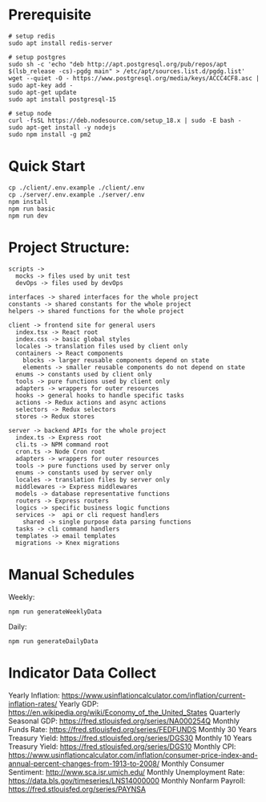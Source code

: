 # Prerequisite
```
# setup redis
sudo apt install redis-server

# setup postgres
sudo sh -c 'echo "deb http://apt.postgresql.org/pub/repos/apt $(lsb_release -cs)-pgdg main" > /etc/apt/sources.list.d/pgdg.list'
wget --quiet -O - https://www.postgresql.org/media/keys/ACCC4CF8.asc | sudo apt-key add -
sudo apt-get update
sudo apt install postgresql-15

# setup node
curl -fsSL https://deb.nodesource.com/setup_18.x | sudo -E bash -
sudo apt-get install -y nodejs
sudo npm install -g pm2
```

# Quick Start
```
cp ./client/.env.example ./client/.env
cp ./server/.env.example ./server/.env
npm install
npm run basic
npm run dev
```

# Project Structure:
```
scripts ->
  mocks -> files used by unit test
  devOps -> files used by devOps

interfaces -> shared interfaces for the whole project
constants -> shared constants for the whole project
helpers -> shared functions for the whole project

client -> frontend site for general users
  index.tsx -> React root
  index.css -> basic global styles
  locales -> translation files used by client only
  containers -> React components
    blocks -> larger reusable components depend on state
    elements -> smaller reusable components do not depend on state
  enums -> constants used by client only
  tools -> pure functions used by client only
  adapters -> wrappers for outer resources
  hooks -> general hooks to handle specific tasks
  actions -> Redux actions and async actions
  selectors -> Redux selectors
  stores -> Redux stores

server -> backend APIs for the whole project
  index.ts -> Express root
  cli.ts -> NPM command root
  cron.ts -> Node Cron root
  adapters -> wrappers for outer resources
  tools -> pure functions used by server only
  enums -> constants used by server only
  locales -> translation files by server only
  middlewares -> Express middlewares
  models -> database representative functions
  routers -> Express routers
  logics -> specific business logic functions
  services ->  api or cli request handlers
    shared -> single purpose data parsing functions
  tasks -> cli command handlers
  templates -> email templates
  migrations -> Knex migrations
```

# Manual Schedules
Weekly:
```
npm run generateWeeklyData
```
Daily:
```
npm run generateDailyData  
```

# Indicator Data Collect
Yearly Inflation: https://www.usinflationcalculator.com/inflation/current-inflation-rates/
Yearly GDP: https://en.wikipedia.org/wiki/Economy_of_the_United_States
Quarterly Seasonal GDP: https://fred.stlouisfed.org/series/NA000254Q
Monthly Funds Rate: https://fred.stlouisfed.org/series/FEDFUNDS
Monthly 30 Years Treasury Yield: https://fred.stlouisfed.org/series/DGS30
Monthly 10 Years Treasury Yield: https://fred.stlouisfed.org/series/DGS10
Monthly CPI: https://www.usinflationcalculator.com/inflation/consumer-price-index-and-annual-percent-changes-from-1913-to-2008/
Monthly Consumer Sentiment: http://www.sca.isr.umich.edu/
Monthly Unemployment Rate: https://data.bls.gov/timeseries/LNS14000000
Monthly Nonfarm Payroll: https://fred.stlouisfed.org/series/PAYNSA
